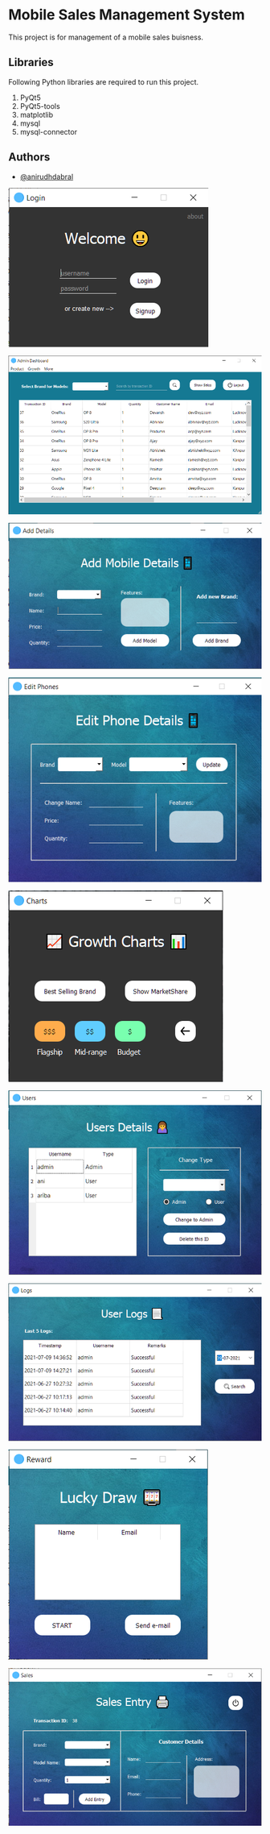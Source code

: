 
# Mobile Sales Management System

This project is for management of a mobile sales buisness.
## Libraries

Following Python libraries are required to run this project.
1. PyQt5
2. PyQt5-tools
3. matplotlib
4. mysql
5. mysql-connector   
## Authors

- [@anirudhdabral](https://www.github.com/anirudhdabral)

![App Screenshot](/Project_Screenshots/1.png)

![App Screenshot](/Project_Screenshots/2.png)

![App Screenshot](/Project_Screenshots/3.png)

![App Screenshot](/Project_Screenshots/4.png)

![App Screenshot](/Project_Screenshots/5.png)

![App Screenshot](/Project_Screenshots/6.png)

![App Screenshot](/Project_Screenshots/7.png)

![App Screenshot](/Project_Screenshots/8.png)

![App Screenshot](/Project_Screenshots/9.png)
